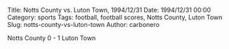 Title: Notts County vs. Luton Town, 1994/12/31
Date: 1994/12/31 00:00
Category: sports
Tags: football, football scores, Notts County, Luton Town
Slug: notts-county-vs-luton-town
Author: carbonero


Notts County 0 - 1 Luton Town
